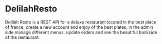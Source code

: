 # DelilahResto
Deliláh Resto is a REST API for a deluxe restaurant located in the best place of france, create a new account and enjoy of the best plates, in the admin side manage different menus, update orders and see the beautiful backside of the restaurant.
